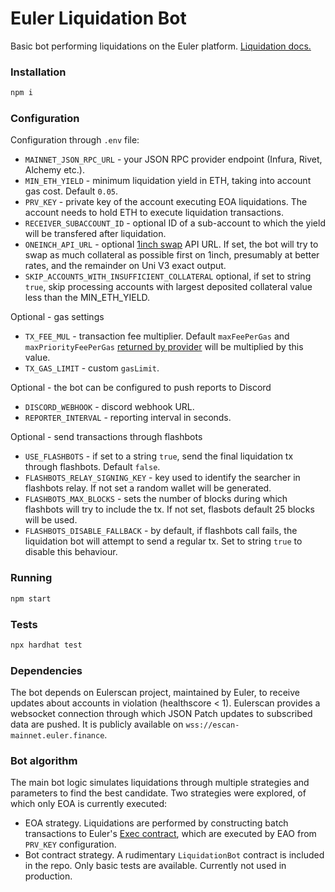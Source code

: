 # Euler Liquidation Bot

Basic bot performing liquidations on the Euler platform. [Liquidation docs.](https://docs.euler.finance/getting-started/white-paper#liquidations)

### Installation

```bash
npm i
```

### Configuration

Configuration through `.env` file:

- `MAINNET_JSON_RPC_URL` - your JSON RPC provider endpoint (Infura, Rivet, Alchemy etc.).
- `MIN_ETH_YIELD` - minimum liquidation yield in ETH, taking into account gas cost. Default `0.05`.
- `PRV_KEY` - private key of the account executing EOA liquidations. The account needs to hold ETH to execute liquidation transactions.
- `RECEIVER_SUBACCOUNT_ID` - optional ID of a sub-account to which the yield will be transfered after liquidation.
- `ONEINCH_API_URL` - optional [1inch swap](https://docs.1inch.io/docs/aggregation-protocol/api/swap-params) API URL. If set, the bot will try to swap as much collateral as possible first on 1inch, presumably at better rates, and the remainder on Uni V3 exact output.
- `SKIP_ACCOUNTS_WITH_INSUFFICIENT_COLLATERAL` optional, if set to string `true`, skip processing accounts with largest deposited collateral value less than the MIN_ETH_YIELD. 

Optional - gas settings
- `TX_FEE_MUL` - transaction fee multiplier. Default `maxFeePerGas` and `maxPriorityFeePerGas` [returned by provider](https://docs.ethers.io/v5/api/providers/provider/#Provider-getFeeData) will be multiplied by this value.
- `TX_GAS_LIMIT` - custom `gasLimit`.

Optional - the bot can be configured to push reports to Discord
- `DISCORD_WEBHOOK` - discord webhook URL.
- `REPORTER_INTERVAL` - reporting interval in seconds.

Optional - send transactions through flashbots
- `USE_FLASHBOTS` - if set to a string `true`, send the final liquidation tx through flashbots. Default `false`.
- `FLASHBOTS_RELAY_SIGNING_KEY` - key used to identify the searcher in flashbots relay. If not set a random wallet will be generated.
- `FLASHBOTS_MAX_BLOCKS` - sets the number of blocks during which flashbots will try to include the tx. If not set, flasbots default 25 blocks will be used.
- `FLASHBOTS_DISABLE_FALLBACK` - by default, if flashbots call fails, the liquidation bot will attempt to send a regular tx. Set to string `true` to disable this behaviour.

### Running

```bash
npm start
```

### Tests

```bash
npx hardhat test
```

### Dependencies

The bot depends on Eulerscan project, maintained by Euler, to receive updates about accounts in violation (healthscore < 1). Eulerscan provides a websocket connection through which JSON Patch updates to subscribed data are pushed. It is publicly available on `wss://escan-mainnet.euler.finance`.

### Bot algorithm

The main bot logic simulates liquidations through multiple strategies and parameters to find the best candidate. Two strategies were explored, of which only EOA is currently executed:

- EOA strategy. Liquidations are performed by constructing batch transactions to Euler's [Exec contract](https://github.com/euler-xyz/euler-contracts/blob/master/contracts/modules/Exec.sol), which are executed by EAO from `PRV_KEY` configuration.
- Bot contract strategy. A rudimentary `LiquidationBot` contract is included in the repo. Only basic tests are available. Currently not used in production.

